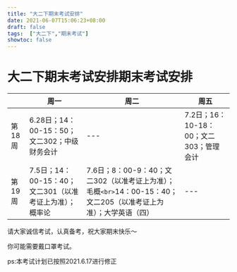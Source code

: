 ```yaml
---
title: "大二下期末考试安排"
date: 2021-06-07T15:06:23+08:00
draft: false
tags:  ["大二下","期末考试"]
showtoc: false
---
```

# 大二下期末考试安排期末考试安排

|        | 周一                                                    | 周二                                                                                                                | 周五                                    |
| ------ | ------------------------------------------------------- | ------------------------------------------------------------------------------------------------------------------- | --------------------------------------- |
| 第18周 | 6.28日；14：00-15：50；文二302；中级财务会计            | ---                                                                                                                 | 7.2日；16：10-18：00；文二303；管理会计 |
| 第19周 | 7.5日；14：00-15：40；文二301（以准考证上为准）；概率论 | 7.6日；8：00-9：40；文二302（以准考证上为准）；毛概`<br>`14：00-15：40；文二205（以准考证上为准）；大学英语（四） | ---                                     |

请大家诚信考试，认真备考，祝大家期末快乐～

你可能需要戴口罩考试。

ps:本考试计划已按照2021.6.17进行修正
